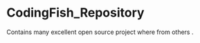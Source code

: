 CodingFish_Repository
=====================

Contains many  excellent open source project where  from others .
